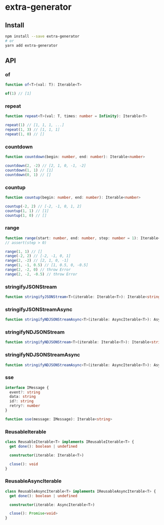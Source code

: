 # extra-generator

## Install

```sh
npm install --save extra-generator
# or
yarn add extra-generator
```

## API

### of

```ts
function of<T>(val: T): Iterable<T>
```

```js
of(1) // [1]
```

### repeat

```ts
function repeat<T>(val: T, times: number = Infinity): Iterable<T>
```

```js
repeat(1) // [1, 1, 1, ...]
repeat(1, 3) // [1, 1, 1]
repeat(1, 0) // []
```

### countdown

```ts
function countdown(begin: number, end: number): Iterable<number>
```

```js
countdown(2, -2) // [2, 1, 0, -1, -2]
countdown(1, 1) // [1]
countdown(0, 1) // []
```

### countup

```ts
function countup(begin: number, end: number): Iterable<number>
```

```js
countup(-2, 2) // [-2, -1, 0, 1, 2]
countup(1, 1) // [1]
countup(1, 0) // []
```

### range

```ts
function range(start: number, end: number, step: number = 1): Iterable<number>
// assert(step > 0)
```

```js
range(1, 1) // []
range(-2, 2) // [-2, -1, 0, 1]
range(2, -2) // [2, 1, 0, -1]
range(1, -1, 0.5) // [1, 0.5, 0, -0.5]
range(2, -2, 0) // throw Error
range(2, -2, -0.5) // throw Error
```

### stringifyJSONStream

```ts
function stringifyJSONStream<T>(iterable: Iterable<T>): Iterable<string>
```

### stringifyJSONStreamAsync

```ts
function stringifyNDJSONStreamAsync<T>(iterable: AsyncIterable<T>): AsyncIterable<string>
```

### stringifyNDJSONStream

```ts
function stringifyNDJSONStream<T>(iterable: Iterable<T>): Iterable<string>
```

### stringifyNDJSONStreamAsync

```ts
function stringifyNDJSONStreamAsync<T>(iterable: AsyncIterable<T>): AsyncIterable<string>
```

### sse

```ts
interface IMessage {
  event?: string
  data: string
  id?: string
  retry?: number
}

function sse(message: IMessage): Iterable<string>
```

### ReusableIterable

```ts
class ReusableIterable<T> implements IReusableIterable<T> {
  get done(): boolean | undefined

  constructor(iterable: Iterable<T>)

  close(): void
}
```

### ReusableAsyncIterable

```ts
class ReusableAsyncIterable<T> implements IReusableAsyncIterable<T> {
  get done(): boolean | undefined

  constructor(iterable: AsyncIterable<T>)

  close(): Promise<void>
}
```

